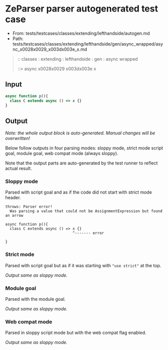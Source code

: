 # ZeParser parser autogenerated test case

- From: tests/testcases/classes/extending/lefthandside/autogen.md
- Path: tests/testcases/classes/extending/lefthandside/gen/async_wrapped/async_x0028x0029_x003dx003e_x.md

> :: classes : extending : lefthandside : gen : async wrapped
>
> ::> async x0028x0029 x003dx003e x

## Input


`````js
async function p(){
  class C extends async () => x {}
}
`````

## Output

_Note: the whole output block is auto-generated. Manual changes will be overwritten!_

Below follow outputs in four parsing modes: sloppy mode, strict mode script goal, module goal, web compat mode (always sloppy).

Note that the output parts are auto-generated by the test runner to reflect actual result.

### Sloppy mode

Parsed with script goal and as if the code did not start with strict mode header.

`````
throws: Parser error!
  Was parsing a value that could not be AssignmentExpression but found an arrow

async function p(){
  class C extends async () => x {}
                              ^------- error

}
`````

### Strict mode

Parsed with script goal but as if it was starting with `"use strict"` at the top.

_Output same as sloppy mode._

### Module goal

Parsed with the module goal.

_Output same as sloppy mode._

### Web compat mode

Parsed in sloppy script mode but with the web compat flag enabled.

_Output same as sloppy mode._
